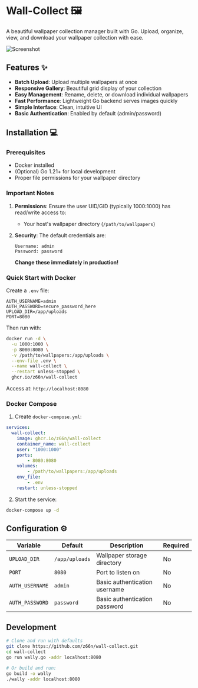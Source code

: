 # Wall-Collect 🖼️

A beautiful wallpaper collection manager built with Go. Upload, organize, view, and download your wallpaper collection with ease.

![Screenshot](https://github.com/user-attachments/assets/f5b1b6e1-c5ef-4d65-b2f8-6f40cdeaca2b)

## Features ✨

- **Batch Upload**: Upload multiple wallpapers at once
- **Responsive Gallery**: Beautiful grid display of your collection
- **Easy Management**: Rename, delete, or download individual wallpapers
- **Fast Performance**: Lightweight Go backend serves images quickly
- **Simple Interface**: Clean, intuitive UI
- **Basic Authentication**: Enabled by default (admin/password)

## Installation 💻

### Prerequisites
- Docker installed
- (Optional) Go 1.21+ for local development
- Proper file permissions for your wallpaper directory

### Important Notes
1. **Permissions**: Ensure the user UID/GID (typically 1000:1000) has read/write access to:
   - Your host's wallpaper directory (`/path/to/wallpapers`)

2. **Security**: The default credentials are:
   ```
   Username: admin
   Password: password
   ```
   **Change these immediately in production!**

### Quick Start with Docker
Create a `.env` file:
```
AUTH_USERNAME=admin
AUTH_PASSWORD=secure_password_here
UPLOAD_DIR=/app/uploads
PORT=8080
```

Then run with:
```bash
docker run -d \
  -u 1000:1000 \
  -p 8080:8080 \
  -v /path/to/wallpapers:/app/uploads \
  --env-file .env \
  --name wall-collect \
  --restart unless-stopped \
  ghcr.io/z66n/wall-collect
```
Access at: `http://localhost:8080`

### Docker Compose
1. Create `docker-compose.yml`:
```yaml
services:
  wall-collect:
    image: ghcr.io/z66n/wall-collect
    container_name: wall-collect
    user: "1000:1000"
    ports:
        - 8080:8080
    volumes:
        - /path/to/wallpapers:/app/uploads
    env_file:
        - .env
    restart: unless-stopped
```

2. Start the service:
```bash
docker-compose up -d
```

## Configuration ⚙️

| Variable         | Default     | Description                          | Required |
|------------------|-------------|--------------------------------------|----------|
| `UPLOAD_DIR`     | `/app/uploads` | Wallpaper storage directory       | No       |
| `PORT`           | `8080`      | Port to listen on                    | No       |
| `AUTH_USERNAME`  | `admin`     | Basic authentication username        | No       |
| `AUTH_PASSWORD`  | `password`  | Basic authentication password        | No       |

## Development
```bash
# Clone and run with defaults
git clone https://github.com/z66n/wall-collect.git
cd wall-collect
go run wally.go -addr localhost:8080

# Or build and run:
go build -o wally
./wally -addr localhost:8080
```
